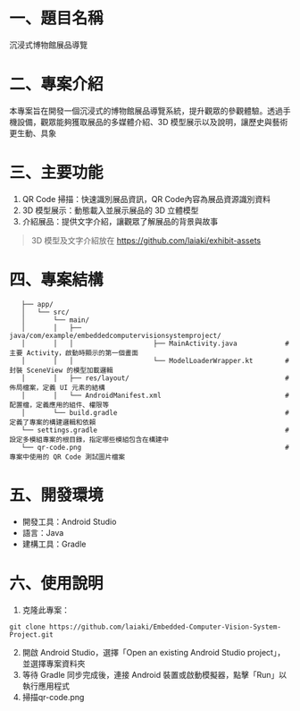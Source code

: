 # 一、題目名稱
沉浸式博物館展品導覽
# 二、專案介紹
本專案旨在開發一個沉浸式的博物館展品導覽系統，提升觀眾的參觀體驗。透過手機設備，觀眾能夠獲取展品的多媒體介紹、3D 模型展示以及說明，讓歷史與藝術更生動、具象

# 三、主要功能
1. QR Code 掃描：快速識別展品資訊，QR Code內容為展品資源識別資料
2. 3D 模型展示：動態載入並展示展品的 3D 立體模型
3. 介紹展品：提供文字介紹，讓觀眾了解展品的背景與故事
>3D 模型及文字介紹放在 https://github.com/laiaki/exhibit-assets
# 四、專案結構

```
   ├── app/
   │   └── src/
   │       └── main/
   │       │   ├── java/com/example/embeddedcomputervisionsystemproject/ 
   │       │   │                    ├── MainActivity.java            # 主要 Activity，啟動時顯示的第一個畫面
   │       │   │                    └── ModelLoaderWrapper.kt        # 封裝 SceneView 的模型加載邏輯
   │       │   ├── res/layout/                                       # 佈局檔案，定義 UI 元素的結構
   │       │   └── AndroidManifest.xml                               # 配置檔，定義應用的組件、權限等
   │       └── build.gradle                                          # 定義了專案的構建邏輯和依賴
   └── settings.gradle                                               # 設定多模組專案的根目錄，指定哪些模組包含在構建中
   └── qr-code.png                                                   # 專案中使用的 QR Code 測試圖片檔案
```
# 五、開發環境
- 開發工具：Android Studio
- 語言：Java
- 建構工具：Gradle
# 六、使用說明
1. 克隆此專案：
```
git clone https://github.com/laiaki/Embedded-Computer-Vision-System-Project.git
```
2. 開啟 Android Studio，選擇「Open an existing Android Studio project」，並選擇專案資料夾
3. 等待 Gradle 同步完成後，連接 Android 裝置或啟動模擬器，點擊「Run」以執行應用程式
4. 掃描qr-code.png
